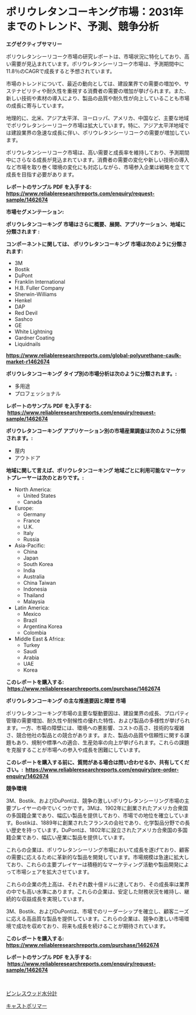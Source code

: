 <p><h1>ポリウレタンコーキング市場：2031年までのトレンド、予測、競争分析</h1></p><p><strong>エグゼクティブサマリー</strong></p>
<p><p>ポリウレタンシーリコーク市場の研究レポートは、市場状況に特化しており、高い需要が見込まれています。ポリウレタンシーリコーク市場は、予測期間中に11.8％のCAGRで成長すると予想されています。</p><p>市場のトレンドについて、最近の動向としては、建設業界での需要の増加や、サステナビリティや耐久性を重視する消費者の需要の増加が挙げられます。また、新しい技術や素材の導入により、製品の品質や耐久性が向上していることも市場の成長に寄与しています。</p><p>地理的に、北米、アジア太平洋、ヨーロッパ、アメリカ、中国など、主要な地域でポリウレタンシーリコーク市場は拡大しています。特に、アジア太平洋地域では建設業界の急速な成長に伴い、ポリウレタンシーリコークの需要が増加しています。</p><p>ポリウレタンシーリコーク市場は、高い需要と成長率を維持しており、予測期間中にさらなる成長が見込まれています。消費者の需要の変化や新しい技術の導入など市場を取り巻く環境の変化にも対応しながら、市場参入企業は戦略を立てて成長を目指す必要があります。</p></p>
<p><strong>レポートのサンプル PDF を入手する: <a href="https://www.reliableresearchreports.com/enquiry/request-sample/1462674">https://www.reliableresearchreports.com/enquiry/request-sample/1462674</a></strong></p>
<p><strong>市場セグメンテーション:</strong></p>
<p><strong> ポリウレタンコーキング 市場はさらに概要、展開、アプリケーション、地域に分類されます :</strong></p>
<p><strong>コンポーネントに関しては、 ポリウレタンコーキング 市場は次のように分類されます: &nbsp;</strong></p>
<p><ul><li>3M</li><li>Bostik</li><li>DuPont</li><li>Franklin International</li><li>H.B. Fuller Company</li><li>Sherwin-Williams</li><li>Henkel</li><li>DAP</li><li>Red Devil</li><li>Sashco</li><li>GE</li><li>White Lightning</li><li>Gardner Coating</li><li>Liquidnails</li></ul></p>
<p><strong><a href="https://www.reliableresearchreports.com/global-polyurethane-caulk-market-r1462674">https://www.reliableresearchreports.com/global-polyurethane-caulk-market-r1462674</a></strong></p>
<p><strong> ポリウレタンコーキング タイプ別の市場分析は次のように分類されます。:</strong></p>
<p><ul><li>多用途</li><li>プロフェッショナル</li></ul></p>
<p><strong>レポートのサンプル PDF を入手する: &nbsp;<a href="https://www.reliableresearchreports.com/enquiry/request-sample/1462674">https://www.reliableresearchreports.com/enquiry/request-sample/1462674</a></strong></p>
<p><strong> ポリウレタンコーキング アプリケーション別の市場産業調査は次のように分類されます。:</strong></p>
<p><ul><li>屋内</li><li>アウトドア</li></ul></p>
<p><strong>地域に関して言えば、ポリウレタンコーキング 地域ごとに利用可能なマーケットプレーヤーは次のとおりです。:</strong></p>
<p><ul>
    <li>
        North America:
        <ul>
            <li>United States</li>
            <li>Canada</li>
        </ul>
    </li>
    <li>
        Europe:
        <ul>
            <li>Germany</li>
            <li>France</li>
            <li>U.K.</li>
            <li>Italy</li>
            <li>Russia</li>
        </ul>
    </li>
    <li>
        Asia-Pacific:
        <ul>
            <li>China</li>
            <li>Japan</li>
            <li>South Korea</li>
            <li>India</li>
            <li>Australia</li>
            <li>China Taiwan</li>
            <li>Indonesia</li>
            <li>Thailand</li>
            <li>Malaysia</li>
        </ul>
    </li>
    <li>
        Latin America:
        <ul>
            <li>Mexico</li>
            <li>Brazil</li>
            <li>Argentina Korea</li>
            <li>Colombia</li>
        </ul>
    </li>
    <li>
        Middle East & Africa:
        <ul>
            <li>Turkey</li>
            <li>Saudi</li>
            <li>Arabia</li>
            <li>UAE</li>
            <li>Korea</li>
        </ul>
    </li>
    </ul></p>
<p><strong>このレポートを購入する: &nbsp;<a href="https://www.reliableresearchreports.com/purchase/1462674">https://www.reliableresearchreports.com/purchase/1462674</a></strong></p>
<p><strong>ポリウレタンコーキング の主な推進要因と障壁 市場</strong></p>
<p><p>ポリウレタンコーキング市場の主要な駆動要因は、建設業界の成長、プロパティ管理の需要増加、耐久性や耐候性の優れた特性、および製品の多様性が挙げられます。一方、市場の障壁には、環境への悪影響、コストの高さ、技術的な複雑さ、競合他社の製品との競合があります。また、製品の品質や信頼性に関する課題もあり、規制や標準への適合、生産効率の向上が挙げられます。これらの課題を克服することが市場への参入や成長を困難にしています。</p></p>
<p><strong>このレポートを購入する前に、質問がある場合は問い合わせるか、共有してください。:&nbsp; <a href="https://www.reliableresearchreports.com/enquiry/pre-order-enquiry/1462674">https://www.reliableresearchreports.com/enquiry/pre-order-enquiry/1462674</a></strong></p>
<p><strong>競争環境</strong></p>
<p><p>3M、Bostik、およびDuPontは、競争の激しいポリウレタンシーリング市場の主要プレイヤーの中でいくつかです。3Mは、1902年に創業されたアメリカ合衆国の多国籍企業であり、幅広い製品を提供しており、市場での地位を確立しています。Bostikは、1889年に創業されたフランスの会社であり、化学製品分野での長い歴史を持っています。DuPontは、1802年に設立されたアメリカ合衆国の多国籍企業であり、幅広い産業に製品を提供しています。</p><p>これらの企業は、ポリウレタンシーリング市場において成長を遂げており、顧客の需要に応えるために革新的な製品を開発しています。市場規模は急速に拡大しており、これらの主要プレイヤーは積極的なマーケティング活動や製品開発によって市場シェアを拡大させています。</p><p>これらの企業の売上高は、それぞれ数十億ドルに達しており、その成長率は業界の中でも高い水準にあります。これらの企業は、安定した財務状況を維持し、継続的な収益成長を実現しています。</p><p>3M、Bostik、およびDuPontは、市場でのリーダーシップを確立し、顧客ニーズに応える高品質な製品を提供しています。これらの企業は、競争の激しい市場環境で成功を収めており、将来も成長を続けることが期待されています。</p></p>
<p><strong>このレポートを購入する: &nbsp; <a href="https://www.reliableresearchreports.com/purchase/1462674">https://www.reliableresearchreports.com/purchase/1462674</a></strong></p>
<p><strong>レポートのサンプル PDF を入手する: &nbsp;<a href="https://www.reliableresearchreports.com/enquiry/request-sample/1462674">https://www.reliableresearchreports.com/enquiry/request-sample/1462674</a></strong><strong></strong></p>
<p>&nbsp;</p>
<p><p><a href="https://github.com/pepo3k/Market-Research-Report-List-1/blob/main/693963230352.md">ピンレスウッド水分計</a></p><p><a href="https://medium.com/@austinjames1907/%E3%82%AD%E3%83%A3%E3%82%B9%E3%83%88%E3%83%9D%E3%83%AA%E3%83%9E%E3%83%BC%E5%B8%82%E5%A0%B4-%E5%B8%82%E5%A0%B4%E3%82%B7%E3%82%A7%E3%82%A2-%E5%B8%82%E5%A0%B4%E3%83%88%E3%83%AC%E3%83%B3%E3%83%89-%E3%81%8A%E3%82%88%E3%81%B3%E5%B0%86%E6%9D%A5%E3%81%AE%E6%88%90%E9%95%B7%E3%82%92%E6%8E%A2%E3%82%8B-5765aec43c4d">キャストポリマー</a></p></p>